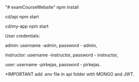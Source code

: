 "# examCourseWebsite" 
npm install

cd/api npm start

cd/my-app npm start

User credentials:

admin: username -admin, password - admin,

instructor: username -instructor, password - instructor,

user: username -pirkejas, password - pirkejas.


*IMPORTANT add .env file in api folder with MONGO and JWT.
